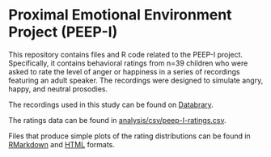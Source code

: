 # Proximal Emotional Environment Project (PEEP-I)

This repository contains files and R code related to the PEEP-I project. Specifically, it contains behavioral ratings from n=39 children who were asked to rate the level of anger or happiness in a series of recordings featuring an adult speaker. The recordings were designed to simulate angry, happy, and neutral prosodies.

The recordings used in this study can be found on [Databrary](http://databrary.org/volume/248).

The ratings data can be found in [analysis/csv/peep-I-ratings.csv](analysis/csv/peep-I-ratings.csv).

Files that produce simple plots of the rating distributions can be found in [RMarkdown](ratings-analysis.Rmd) and [HTML](https://rawgit.com/gilmore-lab/PEEP-I/master/ratings-analysis.html) formats.
